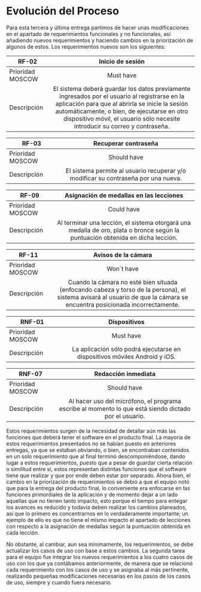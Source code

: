 # Evolución del Proceso

Para esta tercera y última entrega partimos de hacer unas modificaciones en el apartado de requerimientos funcionales y no funcionales, así añadiendo nuevos requerimientos y haciendo cambios en la priorización de algunos de estos. Los requerimientos nuevos son los siguientes:

| RF-02 | Inicio de sesión | 
|----------|:----------:|
| Prioridad MOSCOW | Must have | 
| Descripción | El sistema deberá guardar los datos previamente ingresados por el usuario al registrarse en la aplicación para que al abrirla se inicie la sesión automáticamente, o bien, de ejecutarse en otro dispositivo móvil, el usuario sólo necesite introducir su correo y contraseña. | 

| RF-03 | Recuperar contraseña | 
|----------|:----------:|
| Prioridad MOSCOW | Should have | 
| Descripción | El sistema permite al usuario recuperar y/o modificar su contraseña por una nueva. | 

| RF-09 | Asignación de medallas en las lecciones | 
|----------|:----------:|
| Prioridad MOSCOW | Could have | 
| Descripción | Al terminar una lección, el sistema otorgará una medalla de oro, plata o bronce según la puntuación obtenida en dicha lección. | 

| RF-11 | Avisos de la cámara | 
|----------|:----------:|
| Prioridad MOSCOW | Won´t have | 
| Descripción | Cuando la cámara no esté bien situada (enfocando cabeza y torso de la persona), el sistema avisará al usuario de que la cámara se encuentra posicionada incorrectamente. | 

| RNF-01 | Dispositivos | 
|----------|:----------:|
| Prioridad MOSCOW | Must have | 
| Descripción | La aplicación sólo podrá ejecutarse en dispositivos móviles Android y iOS. | 

| RNF-07 | Redacción inmediata | 
|----------|:----------:|
| Prioridad MOSCOW | Should have | 
| Descripción | Al hacer uso del micrófono, el programa escribe al momento lo que está siendo dictado por el usuario. | 

Estos requerimientos surgen de la necesidad de detallar aún más las funciones que deberá tener el software en el producto final. La mayoría de estos requerimientos presentados no se habían puesto en anteriores entregas, ya que se estaban obviando, o bien, se encontraban contenidos en un solo requerimiento que al final terminó descomponiéndose, dando lugar a estos requerimientos, puesto que a pesar de guardar cierta relación o similitud entre sí, estos representan distintas funciones que el software tiene que realizar y que por ende deben estar por separado. Ahora bien, el cambio en la priorización de requerimientos se debió a que el equipo notó que para la entrega del producto final, lo conveniente era enfocarse en las funciones primordiales de la aplicación y de momento dejar a un lado aquellas que no tienen tanto impacto, esto porque el tiempo para entegar los avances es reducido y todavía deben realizar los cambios planeados, así que lo primero es concentrarnos en lo verdaderamente importante; un ejemplo de ello es que no tiene el mismo impacto el apartado de lecciones con respecto a la asignación de medallas según la puntuación obtenida en cada lección. 

No obstante, al cambiar, aun sea minimamente, los requerimientos, se debe actualizar los casos de uso con base a estos cambios. La segunda tarea para el equipo fue integrar los nuevos requerimientos a los cuatro casos de uso con los que ya contábamos anteriormente, de manera que se relacionó cada requerimiento con los casos de uso y se asignaba al más pertinente, realizando pequeñas modificaciones necesarias en los pasos de los casos de uso, siempre y cuando fuera necesario. 


